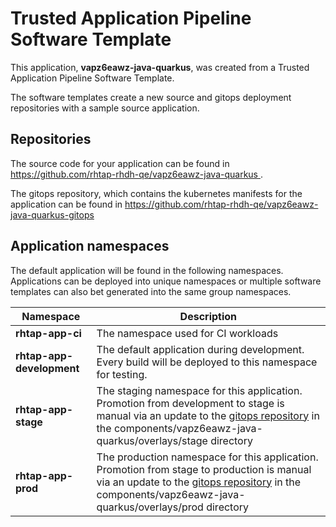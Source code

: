 # Trusted Application Pipeline Software Template

This application, **vapz6eawz-java-quarkus**, was created from a Trusted Application Pipeline Software Template.

The software templates create a new source and gitops deployment repositories with a sample source application. 

## Repositories

The source code for your application can be found in [https://github.com/rhtap-rhdh-qe/vapz6eawz-java-quarkus ](https://github.com/rhtap-rhdh-qe/vapz6eawz-java-quarkus ).
 
The gitops repository, which contains the kubernetes manifests for the application can be found in 
[https://github.com/rhtap-rhdh-qe/vapz6eawz-java-quarkus-gitops ](https://github.com/rhtap-rhdh-qe/vapz6eawz-java-quarkus-gitops ) 

## Application namespaces 

The default application will be found in the following namespaces. Applications can be deployed into unique namespaces or multiple software templates can also bet generated into the same group namespaces.  

|  Namespace   |  Description   |  
| -------- | -------- |
| **rhtap-app-ci** | The namespace used for CI workloads |
| **rhtap-app-development** | The default application during development. Every build will be deployed to this namespace for testing. |
| **rhtap-app-stage** | The staging namespace for this application. Promotion from development to stage is manual via an update to the [gitops repository](https://github.com/rhtap-rhdh-qe/vapz6eawz-java-quarkus-gitops ) in the components/vapz6eawz-java-quarkus/overlays/stage directory |
| **rhtap-app-prod** | The production namespace for this application. Promotion from stage to production is manual via an update to the [gitops repository](https://github.com/rhtap-rhdh-qe/vapz6eawz-java-quarkus-gitops ) in the components/vapz6eawz-java-quarkus/overlays/prod directory |